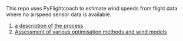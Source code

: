 This repo uses PyFlightcoach to estimate wind speeds from flight data where no airspeed sensor data is available. 

1. [a description of the process](https://pyflightcoach.github.io/PyFlightCoach/p23_post_process.html)
2. [Assessment of various optimisation methods and wind models](https://pyflightcoach.github.io/PyFlightCoach/p23_template.html)